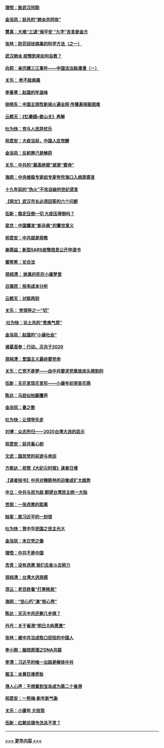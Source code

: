 #### [理悟：致武汉同胞](../pages/nsc993/n11831522.md?t=01301331) 
#### [金浴凤：妖共的“肺炎共同体”](../pages/nsc993/n11829448.md?t=01301331) 
#### [慧真：大难“三退”保平安 “九字”吉言是金方](../pages/nsc993/n11829501.md?t=01301331) 
#### [张林：防范冠状病毒的科学方法（之一）](../pages/nsc993/n11828618.md?t=01301331) 
#### [武汉肺炎 疫情到来如何自救？](../pages/nsc993/n11827632.md?t=01301331) 
#### [向莉：亲历建三江事件——中国法治路漫漫（ㄧ）](../pages/nsc993/n11827190.md?t=01301331) 
#### [关乐： 枪不敌病毒](../pages/nsc993/n11826746.md?t=01301331) 
#### [李春草：赵国的年滋味](../pages/nsc993/n11826321.md?t=01301331) 
#### [徐晓东：中国主观性新闻火遍全网 传播真相极困难](../pages/nsc993/n11826508.md?t=01301331) 
#### [云鹤天：《忆秦娥▪娄山关》再解](../pages/nsc993/n11824682.md?t=01301331) 
#### [吐为快：党与人民异忧乐](../pages/nsc993/n11824660.md?t=01301331) 
#### [祝君安：大疫当前，中国人应觉醒](../pages/nsc993/n11821946.md?t=01301331) 
#### [金浴凤：反躬罪己是解药](../pages/nsc993/n11820280.md?t=01301331) 
#### [关乐：中共的“最高绝密”就是“要命”](../pages/nsc993/n11816946.md?t=01301331) 
#### [海网：中央维稳专家组专家夸完海口入病房感言](../pages/nsc993/n11815138.md?t=01301331) 
#### [十九年前的“伪火”不攻自破的世纪谎言](../pages/nsc993/n11813238.md?t=01301331) 
#### [【网文】武汉市长必须回答的六个问题](../pages/nsc993/n11813848.md?t=01301331) 
#### [伍新：稳定压倒一切 大疫压得倒吗？](../pages/nsc993/n11812634.md?t=01301331) 
#### [梁京：中国爆发“新非典”的警世意义](../pages/nsc993/n11812554.md?t=01301331) 
#### [祝君安：中共就是邪教](../pages/nsc993/n11812431.md?t=01301331) 
#### [谢燕益：新型SARS疫情信息公开申请书](../pages/nsc993/n11808840.md?t=01301331) 
#### [蜀笑笑：论合法](../pages/nsc993/n11808064.md?t=01301331) 
#### [郑纯清： 她真的死在小康梦里](../pages/nsc993/n11806623.md?t=01301331) 
#### [吕锡民：核电成本分析](../pages/nsc993/n11806284.md?t=01301331) 
#### [云鹤天：对联两则](../pages/nsc993/n11805957.md?t=01301331) 
#### [关乐： 党领导之一“切”](../pages/nsc993/n11804505.md?t=01301331) 
#### [ 吐为快：论土共的“贵族气质”](../pages/nsc993/n11804490.md?t=01301331) 
#### [金浴凤：赵国的“小康社会”](../pages/nsc993/n11804452.md?t=01301331) 
#### [诸葛高参：行动，灭共于2020](../pages/nsc993/n11804120.md?t=01301331) 
#### [郑纯清：爱国主义最终要党命](../pages/nsc993/n11802197.md?t=01301331) 
#### [关乐：亡党不是梦——由中共要求党章放床头想到的](../pages/nsc993/n11802156.md?t=01301331) 
#### [伍新：无花言现花言形——小康年初哭吴花燕](../pages/nsc993/n11800044.md?t=01301331) 
#### [陈达：马屁似拍颠覆声](../pages/nsc993/n11800010.md?t=01301331) 
#### [金浴凤：春之歌](../pages/nsc993/n11797687.md?t=01301331) 
#### [吐为快：让领导先走](../pages/nsc993/n11797512.md?t=01301331) 
#### [刘博：众志所归——2020台湾大选的启示](../pages/nsc993/n11796878.md?t=01301331) 
#### [祝君安：妖共畜心剖](../pages/nsc993/n11794273.md?t=01301331) 
#### [文武：国民党的前途与命运](../pages/nsc993/n11794198.md?t=01301331) 
#### [方能达：祝贺《大纪元时报》读者日增](../pages/nsc993/n11793807.md?t=01301331) 
#### [【读者投书】中共对穆斯林的迫害成扩大趋势](../pages/nsc993/n11791371.md?t=01301331) 
#### [中立：中共与民为敌 期望台湾民主统一大陆](../pages/nsc993/n11790392.md?t=01301331) 
#### [苦胆：一张选票的距离](../pages/nsc993/n11788914.md?t=01301331) 
#### [陆客：致习近平的一封信](../pages/nsc993/n11788867.md?t=01301331) 
#### [吐为快：贺中华民国之民主光大](../pages/nsc993/n11788618.md?t=01301331) 
#### [金浴凤：末日党之像](../pages/nsc993/n11787475.md?t=01301331) 
#### [理悟：中共不是中国](../pages/nsc993/n11787463.md?t=01301331) 
#### [念贲：没有选票  我们去奋斗去努力](../pages/nsc993/n11787398.md?t=01301331) 
#### [郑纯清：台湾大选观感](../pages/nsc993/n11786210.md?t=01301331) 
#### [项云：老百姓看“打黑除恶”](../pages/nsc993/n11785398.md?t=01301331) 
#### [海网：“空心朽”演“核心秀”](../pages/nsc993/n11783874.md?t=01301331) 
#### [陈达：天灭中共还剩几步棋？](../pages/nsc993/n11783719.md?t=01301331) 
#### [丹丹：关于香港“明日大屿愿景”](../pages/nsc993/n11783273.md?t=01301331) 
#### [张林：被中共当成牲口奴役的中国人](../pages/nsc993/n11782397.md?t=01301331) 
#### [李小刚：脑控原理之DNA共振](../pages/nsc993/n11780962.md?t=01301331) 
#### [李清：习近平的唯一出路是解体中共](../pages/nsc993/n11780866.md?t=01301331) 
#### [振玉：炎黄巨难奇耻](../pages/nsc993/n11779632.md?t=01301331) 
#### [港人心声：不想看到宝岛成为第二个香港](../pages/nsc993/n11778817.md?t=01301331) 
#### [祝君安：一剪梅‧新年新气象](../pages/nsc993/n11776340.md?t=01301331) 
#### [关乐：小康年 大役现](../pages/nsc993/n11774213.md?t=01301331) 
#### [伍新：红朝总理令怎总不灵？](../pages/nsc993/n11770813.md?t=01301331) 

----
#### [ >>> 更早内容 <<< ](../indexes/nsc993-earlier.md)
